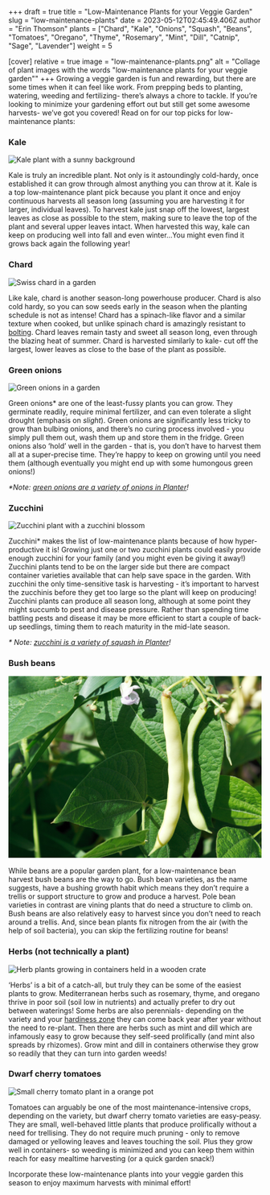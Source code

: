 +++
draft = true
title = "Low-Maintenance Plants for your Veggie Garden"
slug = "low-maintenance-plants"
date = 2023-05-12T02:45:49.406Z
author = "Erin Thomson"
plants = ["Chard", "Kale", "Onions", "Squash", "Beans", "Tomatoes", "Oregano", "Thyme", "Rosemary", "Mint", "Dill", "Catnip", "Sage", "Lavender"]
weight = 5

[cover]
relative = true
image = "low-maintenance-plants.png"
alt = "Collage of plant images with the words \"low-maintenance plants for your veggie garden\""
+++
Growing a veggie garden is fun and rewarding, but there are some times when it can feel like work. From prepping beds to planting, watering, weeding and fertilizing- there’s always a chore to tackle. If you’re looking to minimize your gardening effort out but still get some awesome harvests- we’ve got you covered! Read on for our top picks for low-maintenance plants:

### Kale

![Kale plant with a sunny background](kale.jpg)

Kale is truly an incredible plant. Not only is it astoundingly cold-hardy, once established it can grow through almost anything you can throw at it. Kale is a top low-maintenance plant pick because you plant it once and enjoy continuous harvests all season long (assuming you are harvesting it for larger, individual leaves). To harvest kale just snap off the lowest, largest leaves as close as possible to the stem, making sure to leave the top of the plant and several upper leaves intact. When harvested this way, kale can keep on producing well into fall and even winter…You might even find it grows back again the following year!

### Chard

![Swiss chard in a garden](swiss-chard.jpg)

Like kale, chard is another season-long powerhouse producer. Chard is also cold hardy, so you can sow seeds early in the season when the planting schedule is not as intense! Chard has a spinach-like flavor and a similar texture when cooked, but unlike spinach chard is amazingly resistant to [bolting](https://blog.planter.garden/posts/plant-bolting-a-seedy-situation/). Chard leaves remain tasty and sweet all season long, even through the blazing heat of summer. Chard is harvested similarly to kale- cut off the largest, lower leaves as close to the base of the plant as possible.

### Green onions

![Green onions in a garden](green-onions.jpg)

Green onions* are one of the least-fussy plants you can grow. They germinate readily, require minimal fertilizer, and can even tolerate a slight drought (emphasis on *slight*). Green onions are significantly less tricky to grow than bulbing onions, and there’s no curing process involved - you simply pull them out, wash them up and store them in the fridge. Green onions also ‘hold’ well in the garden - that is, you don’t have to harvest them all at a super-precise time. They’re happy to keep on growing until you need them (although eventually you might end up with some humongous green onions!)

*\*Note: [green onions are a variety of onions in Planter](https://info.planter.garden/plant-information/cant-find/)!*

### Zucchini

![Zucchini plant with a zucchini blossom](zucchini.jpg)

Zucchini* makes the list of low-maintenance plants because of how hyper-productive it is! Growing just one or two zucchini plants could easily provide enough zucchini for your family (and you might even be giving it away!) Zucchini plants tend to be on the larger side but there are compact container varieties available that can help save space in the garden. With zucchini the only time-sensitive task is harvesting - it’s important to harvest the zucchinis before they get too large so the plant will keep on producing! Zucchini plants can produce all season long, although at some point they might succumb to pest and disease pressure. Rather than spending time battling pests and disease it may be more efficient to start a couple of back-up seedlings, timing them to reach maturity in the mid-late season. 

*\* Note: [zucchini is a variety of squash in Planter](https://info.planter.garden/plant-information/cant-find/)!*

### Bush beans

![Yellow bean pods on a bean plant](beans.jpg)

While beans are a popular garden plant, for a low-maintenance bean harvest bush beans are the way to go. Bush bean varieties, as the name suggests, have a bushing growth habit which means they don’t require a trellis or support structure to grow and produce a harvest. Pole bean varieties in contrast are vining plants that do need a structure to climb on. Bush beans are also relatively easy to harvest since you don’t need to reach around a trellis. And, since bean plants fix nitrogen from the air (with the help of soil bacteria), you can skip the fertilizing routine for beans!

### Herbs (not technically a plant)

![Herb plants growing in containers held in a wooden crate](herbs.jpg)

‘Herbs’ is a bit of a catch-all, but truly they can be some of the easiest plants to grow. Mediterranean herbs such as rosemary, thyme, and oregano thrive in poor soil (soil low in nutrients) and actually prefer to dry out between waterings! Some herbs are also perennials- depending on the variety and your [hardiness zone](https://blog.planter.garden/posts/know-where-you-grow-hardiness-zones-and-frost-dates/) they can come back year after year without the need to re-plant. Then there are herbs such as mint and dill which are infamously easy to grow because they self-seed prolifically (and mint also spreads by rhizomes). Grow mint and dill in containers otherwise they grow so readily that they can turn into garden weeds!

### Dwarf cherry tomatoes

![Small cherry tomato plant in a orange pot](dwarf-cherry-tomato.jpg)

Tomatoes can arguably be one of the most maintenance-intensive crops, depending on the variety, but dwarf cherry tomato varieties are easy-peasy. They are small, well-behaved little plants that produce prolifically without a need for trellising. They do not require much pruning - only to remove damaged or yellowing leaves and leaves touching the soil. Plus they grow well in containers- so weeding is minimized and you can keep them within reach for easy mealtime harvesting (or a quick garden snack!)

Incorporate these low-maintenance plants into your veggie garden this season to enjoy maximum harvests with minimal effort!